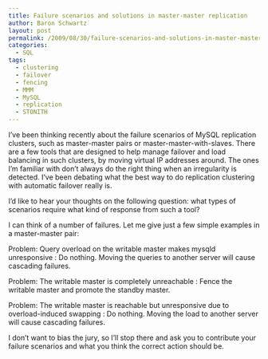 ```yaml
---
title: Failure scenarios and solutions in master-master replication
author: Baron Schwartz
layout: post
permalink: /2009/08/30/failure-scenarios-and-solutions-in-master-master-replication/
categories:
  - SQL
tags:
  - clustering
  - failover
  - fencing
  - MMM
  - MySQL
  - replication
  - STONITH
---
```

I&#8217;ve been thinking recently about the failure scenarios of MySQL replication clusters, such as master-master pairs or master-master-with-slaves. There are a few tools that are designed to help manage failover and load balancing in such clusters, by moving virtual IP addresses around. The ones I&#8217;m familiar with don&#8217;t always do the right thing when an irregularity is detected. I&#8217;ve been debating what the best way to do replication clustering with automatic failover really is.

I&#8217;d like to hear your thoughts on the following question: what types of scenarios require what kind of response from such a tool?

I can think of a number of failures. Let me give just a few simple examples in a master-master pair:

Problem: Query overload on the writable master makes mysqld unresponsive
:   Do nothing. Moving the queries to another server will cause cascading failures.

Problem: The writable master is completely unreachable
:   Fence the writable master and promote the standby master.

Problem: The writable master is reachable but unresponsive due to overload-induced swapping
:   Do nothing. Moving the load to another server will cause cascading failures.

I don&#8217;t want to bias the jury, so I&#8217;ll stop there and ask you to contribute your failure scenarios and what you think the correct action should be.